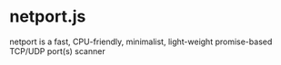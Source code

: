 # netport.js
netport is a fast, CPU-friendly, minimalist, light-weight promise-based TCP/UDP port(s) scanner
